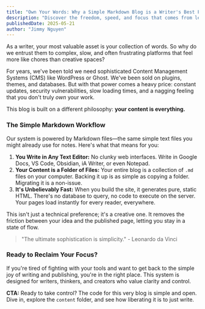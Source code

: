 ```yaml
---
title: "Own Your Words: Why a Simple Markdown Blog is a Writer's Best Friend"
description: "Discover the freedom, speed, and focus that comes from leaving complex platforms behind. It's time to put your writing first."
publishedDate: 2025-05-21
author: "Jimmy Nguyen"
---
```


As a writer, your most valuable asset is your collection of words. So why do we entrust them to complex, slow, and often frustrating platforms that feel more like chores than creative spaces?

For years, we've been told we need sophisticated Content Management Systems (CMS) like WordPress or Ghost. We've been sold on plugins, themes, and databases. But with that power comes a heavy price: constant updates, security vulnerabilities, slow loading times, and a nagging feeling that you don't truly *own* your work.

This blog is built on a different philosophy: **your content is everything.**

### The Simple Markdown Workflow

Our system is powered by Markdown files—the same simple text files you might already use for notes. Here's what that means for you:

1.  **You Write in Any Text Editor:** No clunky web interfaces. Write in Google Docs, VS Code, Obsidian, iA Writer, or even Notepad.
2.  **Your Content is a Folder of Files:** Your entire blog is a collection of `.md` files on your computer. Backing it up is as simple as copying a folder. Migrating it is a non-issue.
3.  **It's Unbelievably Fast:** When you build the site, it generates pure, static HTML. There's no database to query, no code to execute on the server. Your pages load instantly for every reader, everywhere.

This isn't just a technical preference; it's a creative one. It removes the friction between your idea and the published page, letting you stay in a state of flow.

> "The ultimate sophistication is simplicity." - Leonardo da Vinci

### Ready to Reclaim Your Focus?

If you're tired of fighting with your tools and want to get back to the simple joy of writing and publishing, you're in the right place. This system is designed for writers, thinkers, and creators who value clarity and control.

**CTA:** Ready to take control? The code for this very blog is simple and open. Dive in, explore the `content` folder, and see how liberating it is to just write.